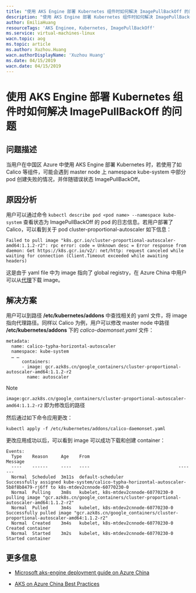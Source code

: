 ```yaml
---
title: "使用 AKS Engine 部署 Kubernetes 组件时如何解决 ImagePullBackOff 的问题"
description: "使用 AKS Engine 部署 Kubernetes 组件时如何解决 ImagePullBackOff 的问题"
author: EmiliaHuang
resourceTags: 'AKS Enginee, Kubernetes, ImagePullBackOff'
ms.service: virtual-machines-linux
wacn.topic: aog
ms.topic: article
ms.author: Xuzhou.Huang
wacn.authorDisplayName: 'Xuzhou Huang'
ms.date: 04/15/2019
wacn.date: 04/15/2019
---
```


# 使用 AKS Engine 部署 Kubernetes 组件时如何解决 ImagePullBackOff 的问题

## 问题描述

当用户在中国区 Azure 中使用 AKS Engine 部署 Kubernetes 时，若使用了如 Calico 等组件，可能会遇到 master node 上 namespace kube-system 中部分 pod 创建失败的情况，并伴随错误状态 ImagePullBackOff。

## 原因分析

用户可以通过命令 `kubectl describe pod <pod name> --namespace kube-system` 查看状态为 ImagePullBackOff 的 pod 的日志信息。若用户部署了 Calico，可以看到关于 pod cluster-proportional-autoscaler 如下信息：

```shell
Failed to pull image "k8s.gcr.io/cluster-proportional-autoscaler-amd64:1.1.2-r2": rpc error: code = Unknown desc = Error response from daemon: Get https://k8s.gcr.io/v2/: net/http: request canceled while waiting for connection (Client.Timeout exceeded while awaiting headers)
```

这是由于 yaml file 中为 image 指向了 global registry，在 Azure China 中用户可以从[代理](https://github.com/Azure/container-service-for-azure-china/blob/master/aks/README.md#22-container-registry-proxy)下载 image。

## 解决方案

用户可以到路径 **/etc/kubernetes/addons** 中查找相关的 yaml 文件，将 image 指向代理路径。同样以 Calico 为例，用户可以修改 master node 中路径 **/etc/kubernetes/addons** 下的 *calico-daemonset.yaml* 文件：

```shell
metadata:
  name: calico-typha-horizontal-autoscaler
  namespace: kube-system
  … …
      containers:
      - image: gcr.azk8s.cn/google_containers/cluster-proportional-autoscaler-amd64:1.1.2-r2
        name: autoscaler
```

>[!Note]
>`image:gcr.azk8s.cn/google_containers/cluster-proportional-autoscaler-amd64:1.1.2-r2` 即为修改后的路径

然后通过如下命令应用更改：

```shell
kubectl apply -f /etc/kubernetes/addons/calico-daemonset.yaml
```

更改应用成功以后，可以看到 image 可以成功下载和创建 container：

```shell
Events:
  Type    Reason     Age    From                                  Message
  ----    ------     ----   ----                                  -------
  Normal  Scheduled  3m11s  default-scheduler                     Successfully assigned kube-system/calico-typha-horizontal-autoscaler-5b8f8b8479-rj6ff to k8s-mtdev2cnnode-60770230-0
  Normal  Pulling    3m8s   kubelet, k8s-mtdev2cnnode-60770230-0  pulling image "gcr.azk8s.cn/google_containers/cluster-proportional-autoscaler-amd64:1.1.2-r2"
  Normal  Pulled     3m4s   kubelet, k8s-mtdev2cnnode-60770230-0  Successfully pulled image "gcr.azk8s.cn/google_containers/cluster-proportional-autoscaler-amd64:1.1.2-r2"
  Normal  Created    3m4s   kubelet, k8s-mtdev2cnnode-60770230-0  Created container
  Normal  Started    3m2s   kubelet, k8s-mtdev2cnnode-60770230-0  Started container
```

## 更多信息

* [Microsoft aks-engine deployment guide on Azure China](https://github.com/Azure/container-service-for-azure-china/tree/master/aks-engine)

* [AKS on Azure China Best Practices](https://github.com/Azure/container-service-for-azure-china/tree/master/aks-engine)